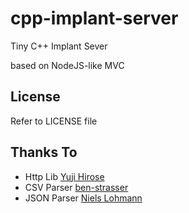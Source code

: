 cpp-implant-server
===========

Tiny C++ Implant Sever

based on NodeJS-like MVC


License
-------

Refer to LICENSE file

Thanks To
-----------------
- Http Lib
[Yuji Hirose](https://github.com/yhirose/cpp-httplib)
- CSV Parser
[ben-strasser](https://github.com/ben-strasser/fast-cpp-csv-parser)
- JSON Parser
[Niels Lohmann](https://github.com/nlohmann/json)
